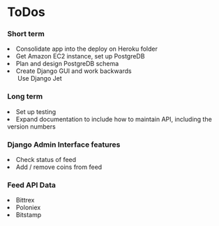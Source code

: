 <H1> ToDos </H1>

<H3> Short term </H3>

<li> Consolidate app into the deploy on Heroku folder </li>
<li> Get Amazon EC2 instance, set up PostgreDB </li>
<li> Plan and design PostgreDB schema </li>
<li> Create Django GUI and work backwards 
  <ul> Use Django Jet</ul> </li>


<H3> Long term </H3> 
<li> Set up testing </li>
<li> Expand documentation to include how to maintain API, including the version numbers </li>


<H3> Django Admin Interface features </H3>
<li> Check status of feed </li>
<li> Add / remove coins from feed </li>


<H3> Feed API Data </H3>

<li> Bittrex </li>
<li> Poloniex </li>
<li> Bitstamp </li>



